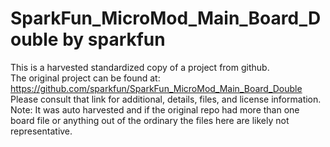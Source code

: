 
# SparkFun_MicroMod_Main_Board_Double by sparkfun  
This is a harvested standardized copy of a project from github.  
The original project can be found at:  
https://github.com/sparkfun/SparkFun_MicroMod_Main_Board_Double  
Please consult that link for additional, details, files, and license information.  
Note: It was auto harvested and if the original repo had more than one board file or anything out of the ordinary the files here are likely not representative.  
    